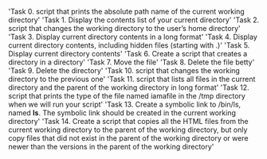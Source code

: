 'Task 0. script that prints the absolute path name of the current working directory'
'Task 1. Display the contents list of your current directory'
'Task 2. script that changes the working directory to the user’s home directory'
'Task 3. Display current directory contents in a long format'
'Task 4. Display current directory contents, including hidden files (starting with .)'
'Task 5. Display current directory contents'
'Task 6. Create a script that creates a directory in a directory'
'Task 7. Move the file'
'Task 8. Delete the file betty'
'Task 9. Delete the directory'
'Task 10. script that changes the working directory to the previous one'
'Task 11. script that lists all files in the current directory and the parent of the working directory in long format'
'Task 12. script that prints the type of the file named iamafile in the /tmp directory when we will run your script'
'Task 13. Create a symbolic link to /bin/ls, named __ls__. The symbolic link should be created in the current working directory'
'Task 14. Create a script that copies all the HTML files from the current working directory to the parent of the working directory, but only copy files that did not exist in the parent of the working directory or were newer than the versions in the parent of the working directory'

